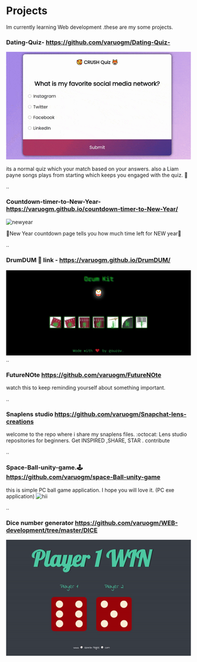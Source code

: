 # Projects

Im currently learning Web development .these are my some projects.


### Dating-Quiz- https://github.com/varuogm/Dating-Quiz-

![](https://github.com/varuogm/Dating-Quiz-/blob/main/ezgif.com-gif-maker.gif)

its a normal quiz which your match based on your answers. also a Liam payne songs plays from starting which keeps you engaged with the quiz. 🤗

..

### Countdown-timer-to-New-Year- https://varuogm.github.io/countdown-timer-to-New-Year/

![newyear](https://github.com/varuogm/countdown-timer-to-New-Year/blob/main/newyear.jpg)

🥳New Year countdown page tells you how much time left for NEW year🎉

..

### DrumDUM 🥁  link - https://varuogm.github.io/DrumDUM/

![hii](https://github.com/varuogm/DrumDUM/blob/main/sastaDrum.jpg)
..


### FutureNOte https://github.com/varuogm/FutureNOte
watch this to keep reminding yourself about something important.

..


### Snaplens studio  https://github.com/varuogm/Snapchat-lens-creations
welcome to the repo where i share my snaplens files. :octocat:
Lens studio repositories for beginners. Get INSPIRED ,SHARE, STAR . contribute

..


### Space-Ball-unity-game.🕹️ https://github.com/varuogm/space-Ball-unity-game

this is simple PC ball game application. I hope you will love it. (PC exe application)
![hii](https://github.com/varuogm/space-Ball-unity-game/blob/master/snip2.jpg)

..
 
### Dice number generator https://github.com/varuogm/WEB-development/tree/master/DICE
![alt text](https://github.com/varuogm/WEB-development/blob/master/DICE/ezgif.com-gif-maker%20(2).gif)



